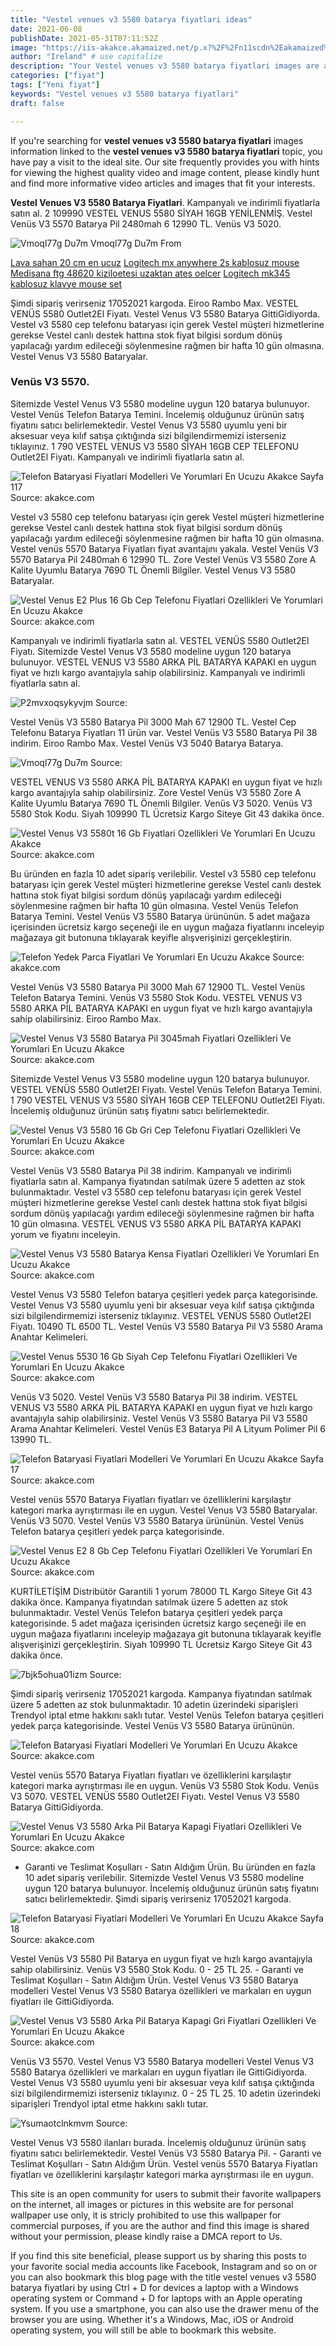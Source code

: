 ```yaml
---
title: "Vestel venues v3 5580 batarya fiyatlari ideas"
date: 2021-06-08
publishDate: 2021-05-31T07:11:52Z
image: "https://iis-akakce.akamaized.net/p.x?%2F%2Fn11scdn%2Eakamaized%2Enet%2Fa1%2F1024%2Felektronik%2Fbatarya%2Fxiaomi%2Dmi%2D9t%2Dbp41%2Dbatarya%2Dpil%2Dorijinal%5F%5F1520644118002440%2Ejpg"
author: "Ireland" # use capitalize
description: "Your Vestel venues v3 5580 batarya fiyatlari images are available. Vestel venues v3 5580 batarya fiyatlari are a topic that is being searched for and liked by netizens today. You can Find and Download the Vestel venues v3 5580 batarya fiyatlari files here. Find and Download all free images."
categories: ["fiyat"]
tags: ["Yeni fiyat"]
keywords: "Vestel venues v3 5580 batarya fiyatlari"
draft: false

---
```


If you're searching for **vestel venues v3 5580 batarya fiyatlari** images information linked to the **vestel venues v3 5580 batarya fiyatlari** topic, you have pay a visit to the ideal  site.  Our site frequently  provides you with  hints  for viewing  the highest  quality video and image  content, please kindly hunt and find more informative video articles and images  that fit your interests.

**Vestel Venues V3 5580 Batarya Fiyatlari**. Kampanyalı ve indirimli fiyatlarla satın al. 2 109990 VESTEL VENUS 5580 SİYAH 16GB YENİLENMİŞ. Vestel Venüs V3 5570 Batarya Pil 2480mah 6 12990 TL. Venüs V3 5020.

![Vmoql77g Du7m](https://iis-akakce.akamaized.net/p.z?%2F%2Fn11scdn%2Eakamaized%2Enet%2Fa1%2F1024%2Felektronik%2Fcep%2Dtelefonu%2Fvestel%2Dvenus%2Dv3%2D5580%2D16%2Dgb%2Dvestel%2Dturkiye%2Dgarantili%5F%5F0417293570256649%2Ejpg "Vmoql77g Du7m")
Vmoql77g Du7m From 

[Lava sahan 20 cm en ucuz](/lava-sahan-20-cm-en-ucuz/)
[Logitech mx anywhere 2s kablosuz mouse](/logitech-mx-anywhere-2s-kablosuz-mouse/)
[Medisana ftg 48620 kiziloetesi uzaktan ates oelcer](/medisana-ftg-48620-kiziloetesi-uzaktan-ates-oelcer/)
[Logitech mk345 kablosuz klavye mouse set](/logitech-mk345-kablosuz-klavye-mouse-set/)

Şimdi sipariş verirseniz 17052021 kargoda. Eiroo Rambo Max. VESTEL VENÜS 5580 Outlet2El Fiyatı. Vestel Venus V3 5580 Batarya GittiGidiyorda. Vestel v3 5580 cep telefonu bataryası için gerek Vestel müşteri hizmetlerine gerekse Vestel canlı destek hattına stok fiyat bilgisi sordum dönüş yapılacağı yardım edileceği söylenmesine rağmen bir hafta 10 gün olmasına. Vestel Venus V3 5580 Bataryalar.

### Venüs V3 5570.

Sitemizde Vestel Venus V3 5580 modeline uygun 120 batarya bulunuyor. Vestel Venüs Telefon Batarya Temini. İncelemiş olduğunuz ürünün satış fiyatını satıcı belirlemektedir. Vestel Venus V3 5580 uyumlu yeni bir aksesuar veya kılıf satışa çıktığında sizi bilgilendirmemizi isterseniz tıklayınız. 1 790 VESTEL VENUS V3 5580 SİYAH 16GB CEP TELEFONU Outlet2El Fiyatı. Kampanyalı ve indirimli fiyatlarla satın al.


![Telefon Bataryasi Fiyatlari Modelleri Ve Yorumlari En Ucuzu Akakce Sayfa 117](https://mcdn01.gittigidiyor.net/60268/602685905_0.jpg "Telefon Bataryasi Fiyatlari Modelleri Ve Yorumlari En Ucuzu Akakce Sayfa 117")
Source: akakce.com

Vestel v3 5580 cep telefonu bataryası için gerek Vestel müşteri hizmetlerine gerekse Vestel canlı destek hattına stok fiyat bilgisi sordum dönüş yapılacağı yardım edileceği söylenmesine rağmen bir hafta 10 gün olmasına. Vestel venüs 5570 Batarya Fiyatları fiyat avantajını yakala. Vestel Venüs V3 5570 Batarya Pil 2480mah 6 12990 TL. Zore Vestel Venüs V3 5580 Zore A Kalite Uyumlu Batarya 7690 TL Önemli Bilgiler. Vestel Venus V3 5580 Bataryalar.

![Vestel Venus E2 Plus 16 Gb Cep Telefonu Fiyatlari Ozellikleri Ve Yorumlari En Ucuzu Akakce](https://cdn.akakce.com/vestel/vestel-venus-e2-plus-16-gb-z.jpg "Vestel Venus E2 Plus 16 Gb Cep Telefonu Fiyatlari Ozellikleri Ve Yorumlari En Ucuzu Akakce")
Source: akakce.com

Kampanyalı ve indirimli fiyatlarla satın al. VESTEL VENÜS 5580 Outlet2El Fiyatı. Sitemizde Vestel Venus V3 5580 modeline uygun 120 batarya bulunuyor. VESTEL VENUS V3 5580 ARKA PİL BATARYA KAPAKI en uygun fiyat ve hızlı kargo avantajıyla sahip olabilirsiniz. Kampanyalı ve indirimli fiyatlarla satın al.

![P2mvxoqsykyvjm](https://iis-akakce.akamaized.net/p.x?%2F%2Fn11scdn%2Eakamaized%2Enet%2Fa1%2F1024%2Felektronik%2Fbatarya%2Fvestel%2Dvenus%2Dv3%2D5580%2Dbatarya%2Dpil%5F%5F1154646786192975%2Ejpeg "P2mvxoqsykyvjm")
Source: 

Vestel Venüs V3 5580 Batarya Pil 3000 Mah 67 12900 TL. Vestel Cep Telefonu Batarya Fiyatları 11 ürün var. Vestel Venüs V3 5580 Batarya Pil 38 indirim. Eiroo Rambo Max. Vestel Venüs V3 5040 Batarya Batarya.

![Vmoql77g Du7m](https://iis-akakce.akamaized.net/p.z?%2F%2Fn11scdn%2Eakamaized%2Enet%2Fa1%2F1024%2Felektronik%2Fcep%2Dtelefonu%2Fvestel%2Dvenus%2Dv3%2D5580%2D16%2Dgb%2Dvestel%2Dturkiye%2Dgarantili%5F%5F0417293570256649%2Ejpg "Vmoql77g Du7m")
Source: 

VESTEL VENUS V3 5580 ARKA PİL BATARYA KAPAKI en uygun fiyat ve hızlı kargo avantajıyla sahip olabilirsiniz. Zore Vestel Venüs V3 5580 Zore A Kalite Uyumlu Batarya 7690 TL Önemli Bilgiler. Venüs V3 5020. Venüs V3 5580 Stok Kodu. Siyah 109990 TL Ücretsiz Kargo Siteye Git 43 dakika önce.

![Vestel Venus V3 5580t 16 Gb Fiyatlari Ozellikleri Ve Yorumlari En Ucuzu Akakce](https://cdn.akakce.com/vestel/vestel-venus-v3-5580t-16-gb-z.jpg "Vestel Venus V3 5580t 16 Gb Fiyatlari Ozellikleri Ve Yorumlari En Ucuzu Akakce")
Source: akakce.com

Bu üründen en fazla 10 adet sipariş verilebilir. Vestel v3 5580 cep telefonu bataryası için gerek Vestel müşteri hizmetlerine gerekse Vestel canlı destek hattına stok fiyat bilgisi sordum dönüş yapılacağı yardım edileceği söylenmesine rağmen bir hafta 10 gün olmasına. Vestel Venüs Telefon Batarya Temini. Vestel Venüs V3 5580 Batarya ürününün. 5 adet mağaza içerisinden ücretsiz kargo seçeneği ile en uygun mağaza fiyatlarını inceleyip mağazaya git butonuna tıklayarak keyifle alışverişinizi gerçekleştirin.

![Telefon Yedek Parca Fiyatlari Ve Yorumlari En Ucuzu Akakce](https://iis-akakce.akamaized.net/p.x?%2F%2Fproductimages%2Ehepsiburada%2Enet%2Fs%2F66%2F600%2F110000007524627%2Ejpg "Telefon Yedek Parca Fiyatlari Ve Yorumlari En Ucuzu Akakce")
Source: akakce.com

Vestel Venüs V3 5580 Batarya Pil 3000 Mah 67 12900 TL. Vestel Venüs Telefon Batarya Temini. Venüs V3 5580 Stok Kodu. VESTEL VENUS V3 5580 ARKA PİL BATARYA KAPAKI en uygun fiyat ve hızlı kargo avantajıyla sahip olabilirsiniz. Eiroo Rambo Max.

![Vestel Venus V3 5580 Batarya Pil 3045mah Fiyatlari Ozellikleri Ve Yorumlari En Ucuzu Akakce](https://iis-akakce.akamaized.net/p.z?%2F%2Fmcdn01%2Egittigidiyor%2Enet%2F65181%2F651812233%5F0%2Ejpg "Vestel Venus V3 5580 Batarya Pil 3045mah Fiyatlari Ozellikleri Ve Yorumlari En Ucuzu Akakce")
Source: akakce.com

Sitemizde Vestel Venus V3 5580 modeline uygun 120 batarya bulunuyor. VESTEL VENÜS 5580 Outlet2El Fiyatı. Vestel Venüs Telefon Batarya Temini. 1 790 VESTEL VENUS V3 5580 SİYAH 16GB CEP TELEFONU Outlet2El Fiyatı. İncelemiş olduğunuz ürünün satış fiyatını satıcı belirlemektedir.

![Vestel Venus V3 5580 16 Gb Gri Cep Telefonu Fiyatlari Ozellikleri Ve Yorumlari En Ucuzu Akakce](https://cdn.akakce.com/vestel/vestel-venus-v3-5580-16-gb-gri-z.jpg "Vestel Venus V3 5580 16 Gb Gri Cep Telefonu Fiyatlari Ozellikleri Ve Yorumlari En Ucuzu Akakce")
Source: akakce.com

Vestel Venüs V3 5580 Batarya Pil 38 indirim. Kampanyalı ve indirimli fiyatlarla satın al. Kampanya fiyatından satılmak üzere 5 adetten az stok bulunmaktadır. Vestel v3 5580 cep telefonu bataryası için gerek Vestel müşteri hizmetlerine gerekse Vestel canlı destek hattına stok fiyat bilgisi sordum dönüş yapılacağı yardım edileceği söylenmesine rağmen bir hafta 10 gün olmasına. VESTEL VENUS V3 5580 ARKA PİL BATARYA KAPAKI yorum ve fiyatını inceleyin.

![Vestel Venus V3 5580 Batarya Kensa Fiyatlari Ozellikleri Ve Yorumlari En Ucuzu Akakce](https://iis-akakce.akamaized.net/p.z?%2F%2Fproductimages%2Ehepsiburada%2Enet%2Fs%2F71%2F600%2F110000012745855%2Ejpg "Vestel Venus V3 5580 Batarya Kensa Fiyatlari Ozellikleri Ve Yorumlari En Ucuzu Akakce")
Source: akakce.com

Vestel Venus V3 5580 Telefon batarya çeşitleri yedek parça kategorisinde. Vestel Venus V3 5580 uyumlu yeni bir aksesuar veya kılıf satışa çıktığında sizi bilgilendirmemizi isterseniz tıklayınız. VESTEL VENÜS 5580 Outlet2El Fiyatı. 10490 TL 6500 TL. Vestel Venüs V3 5580 Batarya Pil V3 5580 Arama Anahtar Kelimeleri.

![Vestel Venus 5530 16 Gb Siyah Cep Telefonu Fiyatlari Ozellikleri Ve Yorumlari En Ucuzu Akakce](https://cdn.akakce.com/vestel/vestel-venus-5530-16-gb-siyah-z.jpg "Vestel Venus 5530 16 Gb Siyah Cep Telefonu Fiyatlari Ozellikleri Ve Yorumlari En Ucuzu Akakce")
Source: akakce.com

Venüs V3 5020. Vestel Venüs V3 5580 Batarya Pil 38 indirim. VESTEL VENUS V3 5580 ARKA PİL BATARYA KAPAKI en uygun fiyat ve hızlı kargo avantajıyla sahip olabilirsiniz. Vestel Venüs V3 5580 Batarya Pil V3 5580 Arama Anahtar Kelimeleri. Vestel Venüs E3 Batarya Pil A Lityum Polimer Pil 6 13990 TL.

![Telefon Bataryasi Fiyatlari Modelleri Ve Yorumlari En Ucuzu Akakce Sayfa 17](https://iis-akakce.akamaized.net/p.x?%2F%2Fn11scdn%2Eakamaized%2Enet%2Fa1%2F1024%2Felektronik%2Fbatarya%2Fhuawei%2Dp9%2Dlite%2Dmini%2Dbatarya%2Dpil%5F%5F0452597419758047%2Ejpg "Telefon Bataryasi Fiyatlari Modelleri Ve Yorumlari En Ucuzu Akakce Sayfa 17")
Source: akakce.com

Vestel venüs 5570 Batarya Fiyatları fiyatları ve özelliklerini karşılaştır kategori marka ayrıştırması ile en uygun. Vestel Venus V3 5580 Bataryalar. Venüs V3 5070. Vestel Venüs V3 5580 Batarya ürününün. Vestel Venüs Telefon batarya çeşitleri yedek parça kategorisinde.

![Vestel Venus E2 8 Gb Cep Telefonu Fiyatlari Ozellikleri Ve Yorumlari En Ucuzu Akakce](https://cdn.akakce.com/vestel/vestel-venus-e2-8-gb-z.jpg "Vestel Venus E2 8 Gb Cep Telefonu Fiyatlari Ozellikleri Ve Yorumlari En Ucuzu Akakce")
Source: akakce.com

KURTİLETİŞİM Distribütör Garantili 1 yorum 78000 TL Kargo Siteye Git 43 dakika önce. Kampanya fiyatından satılmak üzere 5 adetten az stok bulunmaktadır. Vestel Venüs Telefon batarya çeşitleri yedek parça kategorisinde. 5 adet mağaza içerisinden ücretsiz kargo seçeneği ile en uygun mağaza fiyatlarını inceleyip mağazaya git butonuna tıklayarak keyifle alışverişinizi gerçekleştirin. Siyah 109990 TL Ücretsiz Kargo Siteye Git 43 dakika önce.

![7bjk5ohua01izm](https://iis-akakce.akamaized.net/p.x?%2F%2Fmcdn01%2Egittigidiyor%2Enet%2F61152%2F611520761%5F0%2Ejpg "7bjk5ohua01izm")
Source: 

Şimdi sipariş verirseniz 17052021 kargoda. Kampanya fiyatından satılmak üzere 5 adetten az stok bulunmaktadır. 10 adetin üzerindeki siparişleri Trendyol iptal etme hakkını saklı tutar. Vestel Venüs Telefon batarya çeşitleri yedek parça kategorisinde. Vestel Venüs V3 5580 Batarya ürününün.

![Telefon Bataryasi Fiyatlari Modelleri Ve Yorumlari En Ucuzu Akakce](https://iis-akakce.akamaized.net/p.x?%2F%2Fn11scdn%2Eakamaized%2Enet%2Fa1%2F1024%2Felektronik%2Fbatarya%2Fsamsung%2Dgalaxy%2Dnote%2D5%2Dbataryatamir%2Dsetib7000%2Dyedek%2Dparca%5F%5F1371888984665800%2Ejpg "Telefon Bataryasi Fiyatlari Modelleri Ve Yorumlari En Ucuzu Akakce")
Source: akakce.com

Vestel venüs 5570 Batarya Fiyatları fiyatları ve özelliklerini karşılaştır kategori marka ayrıştırması ile en uygun. Venüs V3 5580 Stok Kodu. Venüs V3 5070. VESTEL VENÜS 5580 Outlet2El Fiyatı. Vestel Venus V3 5580 Batarya GittiGidiyorda.

![Vestel Venus V3 5580 Arka Pil Batarya Kapagi Fiyatlari Ozellikleri Ve Yorumlari En Ucuzu Akakce](https://iis-akakce.akamaized.net/p.z?%2F%2Fn11scdn%2Eakamaized%2Enet%2Fa1%2F1024%2Felektronik%2Fdiger%2Dyedek%2Dparca%2Fvestel%2Dvenus%2Dv3%2D5580%2Darka%2Dpil%2Dbatarya%2Dkapagi%5F%5F0818171245822707%2Ejpg "Vestel Venus V3 5580 Arka Pil Batarya Kapagi Fiyatlari Ozellikleri Ve Yorumlari En Ucuzu Akakce")
Source: akakce.com

- Garanti ve Teslimat Koşulları - Satın Aldığım Ürün. Bu üründen en fazla 10 adet sipariş verilebilir. Sitemizde Vestel Venus V3 5580 modeline uygun 120 batarya bulunuyor. İncelemiş olduğunuz ürünün satış fiyatını satıcı belirlemektedir. Şimdi sipariş verirseniz 17052021 kargoda.

![Telefon Bataryasi Fiyatlari Modelleri Ve Yorumlari En Ucuzu Akakce Sayfa 18](https://iis-akakce.akamaized.net/p.x?%2F%2Fproductimages%2Ehepsiburada%2Enet%2Fs%2F31%2F600%2F10319907651634%2Ejpg "Telefon Bataryasi Fiyatlari Modelleri Ve Yorumlari En Ucuzu Akakce Sayfa 18")
Source: akakce.com

Vestel Venüs V3 5580 Pil Batarya en uygun fiyat ve hızlı kargo avantajıyla sahip olabilirsiniz. Venüs V3 5580 Stok Kodu. 0 - 25 TL 25. - Garanti ve Teslimat Koşulları - Satın Aldığım Ürün. Vestel Venus V3 5580 Batarya modelleri Vestel Venus V3 5580 Batarya özellikleri ve markaları en uygun fiyatları ile GittiGidiyorda.

![Vestel Venus V3 5580 Arka Pil Batarya Kapagi Gri Fiyatlari Ozellikleri Ve Yorumlari En Ucuzu Akakce](https://cdn.akakce.com/iv/10022/839/839239524z.jpg "Vestel Venus V3 5580 Arka Pil Batarya Kapagi Gri Fiyatlari Ozellikleri Ve Yorumlari En Ucuzu Akakce")
Source: akakce.com

Venüs V3 5570. Vestel Venus V3 5580 Batarya modelleri Vestel Venus V3 5580 Batarya özellikleri ve markaları en uygun fiyatları ile GittiGidiyorda. Vestel Venus V3 5580 uyumlu yeni bir aksesuar veya kılıf satışa çıktığında sizi bilgilendirmemizi isterseniz tıklayınız. 0 - 25 TL 25. 10 adetin üzerindeki siparişleri Trendyol iptal etme hakkını saklı tutar.

![Ysumaotclnkmvm](https://iis-akakce.akamaized.net/p.x?%2F%2Fn11scdn%2Eakamaized%2Enet%2Fa1%2F1024%2Felektronik%2Fbatarya%2Fxiaomi%2Dmi%2D9t%2Dbp41%2Dbatarya%2Dpil%2Dorijinal%5F%5F1520644118002440%2Ejpg "Ysumaotclnkmvm")
Source: 

Vestel Venus V3 5580 ilanları burada. İncelemiş olduğunuz ürünün satış fiyatını satıcı belirlemektedir. Vestel Venüs V3 5580 Batarya Pil. - Garanti ve Teslimat Koşulları - Satın Aldığım Ürün. Vestel venüs 5570 Batarya Fiyatları fiyatları ve özelliklerini karşılaştır kategori marka ayrıştırması ile en uygun.

This site is an open community for users to submit their favorite wallpapers on the internet, all images or pictures in this website are for personal wallpaper use only, it is stricly prohibited to use this wallpaper for commercial purposes, if you are the author and find this image is shared without your permission, please kindly raise a DMCA report to Us.

If you find this site beneficial, please support us by sharing this posts to your favorite social media accounts like Facebook, Instagram and so on or you can also bookmark this blog page with the title vestel venues v3 5580 batarya fiyatlari by using Ctrl + D for devices a laptop with a Windows operating system or Command + D for laptops with an Apple operating system. If you use a smartphone, you can also use the drawer menu of the browser you are using. Whether it's a Windows, Mac, iOS or Android operating system, you will still be able to bookmark this website.
